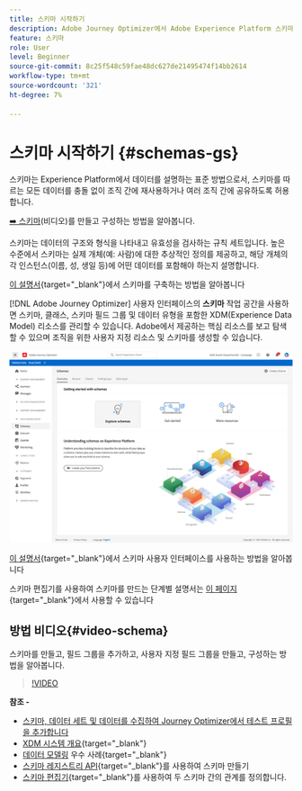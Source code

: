 ```yaml
---
title: 스키마 시작하기
description: Adobe Journey Optimizer에서 Adobe Experience Platform 스키마를 사용하는 방법 알아보기
feature: 스키마
role: User
level: Beginner
source-git-commit: 8c25f548c59fae48dc627de21495474f14bb2614
workflow-type: tm+mt
source-wordcount: '321'
ht-degree: 7%

---
```


# 스키마 시작하기 {#schemas-gs}

스키마는 Experience Platform에서 데이터를 설명하는 표준 방법으로서, 스키마를 따르는 모든 데이터를 충돌 없이 조직 간에 재사용하거나 여러 조직 간에 공유하도록 허용합니다.

[➡️ 스키마](#video-schema)(비디오)를 만들고 구성하는 방법을 알아봅니다.

스키마는 데이터의 구조와 형식을 나타내고 유효성을 검사하는 규칙 세트입니다. 높은 수준에서 스키마는 실제 개체(예: 사람)에 대한 추상적인 정의를 제공하고, 해당 개체의 각 인스턴스(이름, 성, 생일 등)에 어떤 데이터를 포함해야 하는지 설명합니다.

[이 설명서](https://experienceleague.adobe.com/docs/experience-platform/xdm/schema/composition.html?lang=ko-KR){target=&quot;_blank&quot;}에서 스키마를 구축하는 방법을 알아봅니다

[!DNL Adobe Journey Optimizer] 사용자 인터페이스의 **스키마** 작업 공간을 사용하면 스키마, 클래스, 스키마 필드 그룹 및 데이터 유형을 포함한 XDM(Experience Data Model) 리소스를 관리할 수 있습니다. Adobe에서 제공하는 핵심 리소스를 보고 탐색할 수 있으며 조직을 위한 사용자 지정 리소스 및 스키마를 생성할 수 있습니다.

![](assets/schemas-home.png)

[이 설명서](https://experienceleague.adobe.com/docs/experience-platform/xdm/ui/overview.html?lang=en){target=&quot;_blank&quot;}에서 스키마 사용자 인터페이스를 사용하는 방법을 알아봅니다

스키마 편집기를 사용하여 스키마를 만드는 단계별 설명서는 [이 페이지](https://experienceleague.adobe.com/docs/experience-platform/xdm/tutorials/create-schema-ui.html?lang=ko){target=&quot;_blank&quot;}에서 사용할 수 있습니다


## 방법 비디오{#video-schema}

스키마를 만들고, 필드 그룹을 추가하고, 사용자 지정 필드 그룹을 만들고, 구성하는 방법을 알아봅니다.

>[!VIDEO](https://video.tv.adobe.com/v/334461?quality=12)

**참조 -**

* [스키마, 데이터 세트 및 데이터를 수집하여 Journey Optimizer에서 테스트 프로필을 추가합니다](building-journeys/creating-test-profiles.md)
* [XDM 시스템 개요](https://experienceleague.adobe.com/docs/experience-platform/xdm/home.html?lang=ko){target=&quot;_blank&quot;}
* [데이터 모델링](https://experienceleague.adobe.com/docs/experience-platform/xdm/schema/best-practices.html) 우수 사례{target=&quot;_blank&quot;}
* [스키마 레지스트리 API](https://experienceleague.adobe.com/docs/experience-platform/xdm/tutorials/create-schema-api.html){target=&quot;_blank&quot;}를 사용하여 스키마 만들기
* [스키마 편집기](https://experienceleague.adobe.com/docs/experience-platform/xdm/tutorials/relationship-ui.html){target=&quot;_blank&quot;}를 사용하여 두 스키마 간의 관계를 정의합니다.

